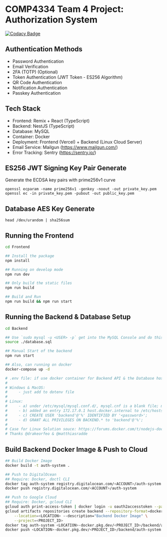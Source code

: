 # COMP4334 Team 4 Project: Authorization System

[![Codacy Badge](https://app.codacy.com/project/badge/Grade/7201477420224c4e8cbe4e7e415efbf0)](https://app.codacy.com?utm_source=gh&utm_medium=referral&utm_content=&utm_campaign=Badge_grade)

## Authentication Methods

- Password Authentication
- Email Verification
- 2FA (TOTP) (Optional)
- Token Authentication (JWT Token - ES256 Algorithm)
- QR Code Authentication
- Notification Authentication
- Passkey Authentication

## Tech Stack

- Frontend: Remix + React (TypeScript)
- Backend: NestJS (TypeScript)
- Database: MySQL
- Container: Docker
- Deployment: Frontend (Vercel) + Backend (Linux Cloud Server)
- Email Service: Mailgun (https://www.mailgun.com/)
- Error Tracking: Sentry (https://sentry.io/)

## ES256 JWT Signing Key Pair Generate

Generate the ECDSA key pairs with prime256v1 curve

```
openssl ecparam -name prime256v1 -genkey -noout -out private_key.pem
openssl ec -in private_key.pem -pubout -out public_key.pem
```

## Database AES Key Generate

```
head /dev/urandom | sha256sum
```

## Running the Frontend

```bash
cd Frontend

## Install the package
npm install

## Running on develop mode
npm run dev

## Only build the static files
npm run build

## Build and Run
npm run build && npm run start
```

## Running the Backend & Database Setup

```bash
cd Backend

## Use `sudo mysql -u <USER> -p` get into the MySQL Console and do this
source ./database.sql

## Manual Start of the backend
npm run start

## Also, can running on docker
docker-compose up -d

# .env file: if use docker container for Backend API & the Database host at local -> use "host.docker.internal"
#
# Windows & MacOS: 
#     - just add to dotenv file
#
# Linux:
#     - a) under /etc/mysql/mysql.conf.d/, mysql.cnf is a blank file; mysqld.cnf had bind-address and mysqlx-bind-address both = 127.0.0.1, I changed only the bind-address to 127.0.0.1,host.docker.internal thensystemctl restart mysql
#     - b) added an entry 172.17.0.1 host.docker.internal to /etc/hosts before
#     - c) CREATE USER 'backend'@'%' IDENTIFIED BY '<password>';
#     - d) GRANT ALL PRIVILEGES ON BACKEND.* to 'backend'@'%';
#
# Case for Linux Solution souce: https://forums.docker.com/t/nodejs-docker-container-cant-connect-to-mysql-on-host/115221/6
# Thanks @drakeorfeo & @matthiasradde
```

## Build Backend Docker Image & Push to Cloud

```bash
## Build Docker Image
docker build -t auth-system .

## Push to DigitalOcean
## Require: Docker, doctl CLI
docker tag auth-system registry.digitalocean.com/<ACCOUNT>/auth-system
docker push registry.digitalocean.com/<ACCOUNT>/auth-system

## Push to Google Cloud
## Require: Docker, gcloud CLI
gcloud auth print-access-token | docker login -u oauth2accesstoken --password-stdin https://<LOCATION>-docker.pkg.dev
gcloud artifacts repositories create backend --repository-format=docker \
    --location=<LOCATION> --description="Backend Docker Image" \
    --project=<PROJECT_ID>
docker tag auth-system <LOCATION>-docker.pkg.dev/<PROJECT_ID>/backend/auth-system
docker push <LOCATION>-docker.pkg.dev/<PROJECT_ID>/backend/auth-system

```
